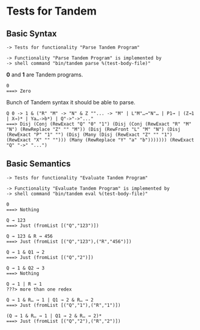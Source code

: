 Tests for Tandem
================

Basic Syntax
------------

    -> Tests for functionality "Parse Tandem Program"

    -> Functionality "Parse Tandem Program" is implemented by
    -> shell command "bin/tandem parse %(test-body-file)"

**0** and **1** are Tandem programs.

    0
    ===> Zero

Bunch of Tandem syntax it should be able to parse.

    Q 0 -> 1 & ("R" "M" -> "N" & Z ""... -> "M" | L"M"…→"N"… | P1→ | (Z→1 | X→)* | Ya…->b*) | Q"->"->"..."
    ===> Disj (Conj (RewExact "Q" "0" "1") (Disj (Conj (RewExact "R" "M" "N") (RewReplace "Z" "" "M")) (Disj (RewFront "L" "M" "N") (Disj (RewExact "P" "1" "") (Disj (Many (Disj (RewExact "Z" "" "1") (RewExact "X" "" ""))) (Many (RewReplace "Y" "a" "b"))))))) (RewExact "Q" "->" "...")

Basic Semantics
---------------

    -> Tests for functionality "Evaluate Tandem Program"

    -> Functionality "Evaluate Tandem Program" is implemented by
    -> shell command "bin/tandem eval %(test-body-file)"

    0
    ===> Nothing

    Q → 123
    ===> Just (fromList [("Q","123")])

    Q → 123 & R → 456
    ===> Just (fromList [("Q","123"),("R","456")])

    Q → 1 & Q1 → 2
    ===> Just (fromList [("Q","2")])

    Q → 1 & Q2 → 3
    ===> Nothing

    Q → 1 | R → 1
    ???> more than one redex

    Q → 1 & R… → 1 | Q1 → 2 & R… → 2
    ===> Just (fromList [("Q","1"),("R","1")])

    (Q → 1 & R… → 1 | Q1 → 2 & R… → 2)*
    ===> Just (fromList [("Q","2"),("R","2")])

